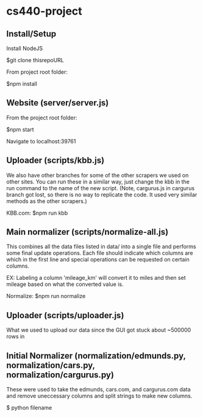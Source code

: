 # cs440-project

## Install/Setup

Install NodeJS

$git clone thisrepoURL

From project root folder:

$npm install

## Website (server/server.js)
From the project root folder:

$npm start

Navigate to localhost:39761

## Uploader (scripts/kbb.js)
We also have other branches for some of the other scrapers we used on other sites. You can run these in a similar way, just change the kbb in the run command to the name of the new script. (Note, cargurus.js in cargurus branch got lost, so there is no way to replicate the code. It used very similar methods as the other scrapers.)

KBB.com:  $npm run kbb

## Main normalizer (scripts/normalize-all.js)
This combines all the data files listed in data/ into a single file and performs some final update operations. 
Each file should indicate which columns are which in the first line and special operations can be requested on certain columns.

  EX: Labeling a column 'mileage_km' will convert it to miles and then set mileage based on what the converted value is. 
  
Normalize:  $npm run normalize
 
  
## Uploader (scripts/uploader.js)
What we used to upload our data since the GUI got stuck about ~500000 rows in

## Initial Normalizer (normalization/edmunds.py, normalization/cars.py, normalization/cargurus.py)
These were used to take the edmunds, cars.com, and cargurus.com data and remove uneccessary columns and split strings to make new columns.

$ python filename

